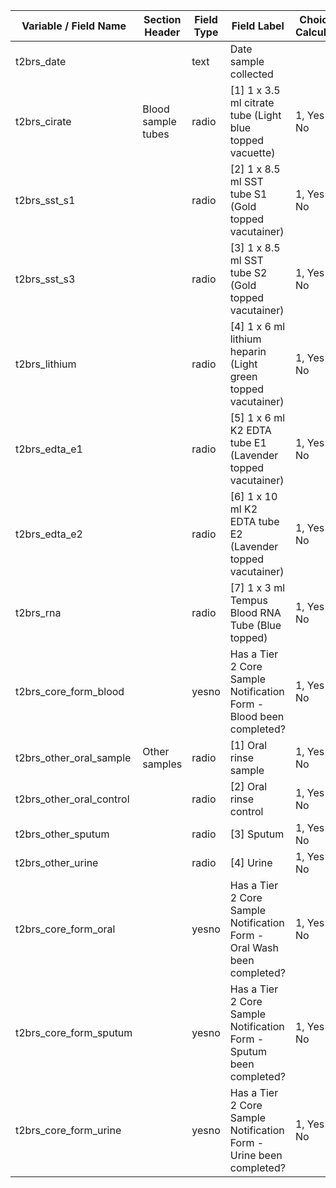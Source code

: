 | Variable / Field Name       | Section Header     | Field Type | Field Label                                                            | Choices or Calculations |
| --------------------------- | ------------------ | ---------- | ---------------------------------------------------------------------- | ----------------------- |
| t2brs\_date                 |                    | text       | Date sample collected                                                  |                         |
| t2brs\_cirate               | Blood sample tubes | radio      | \[1\] 1 x 3.5 ml citrate tube (Light blue topped vacuette)             | 1, Yes ; 0, No          |
| t2brs\_sst\_s1              |                    | radio      | \[2\] 1 x 8.5 ml SST tube S1 (Gold topped vacutainer)                  | 1, Yes ; 0, No          |
| t2brs\_sst\_s3              |                    | radio      | \[3\] 1 x 8.5 ml SST tube S2 (Gold topped vacutainer)                  | 1, Yes ; 0, No          |
| t2brs\_lithium              |                    | radio      | \[4\] 1 x 6 ml lithium heparin (Light green topped vacutainer)         | 1, Yes ; 0, No          |
| t2brs\_edta\_e1             |                    | radio      | \[5\] 1 x 6 ml K2 EDTA tube E1 (Lavender topped vacutainer)            | 1, Yes ; 0, No          |
| t2brs\_edta\_e2             |                    | radio      | \[6\] 1 x 10 ml K2 EDTA tube E2 (Lavender topped vacutainer)           | 1, Yes ; 0, No          |
| t2brs\_rna                  |                    | radio      | \[7\] 1 x 3 ml Tempus Blood RNA Tube (Blue topped)                     | 1, Yes ; 0, No          |
| t2brs\_core\_form\_blood    |                    | yesno      | Has a Tier 2 Core Sample Notification Form - Blood been completed?     | 1, Yes ; 0, No          |
| t2brs\_other\_oral\_sample  | Other samples      | radio      | \[1\] Oral rinse sample                                                | 1, Yes ; 0, No          |
| t2brs\_other\_oral\_control |                    | radio      | \[2\] Oral rinse control                                               | 1, Yes ; 0, No          |
| t2brs\_other\_sputum        |                    | radio      | \[3\] Sputum                                                           | 1, Yes ; 0, No          |
| t2brs\_other\_urine         |                    | radio      | \[4\] Urine                                                            | 1, Yes ; 0, No          |
| t2brs\_core\_form\_oral     |                    | yesno      | Has a Tier 2 Core Sample Notification Form - Oral Wash been completed? | 1, Yes ; 0, No          |
| t2brs\_core\_form\_sputum   |                    | yesno      | Has a Tier 2 Core Sample Notification Form - Sputum been completed?    | 1, Yes ; 0, No          |
| t2brs\_core\_form\_urine    |                    | yesno      | Has a Tier 2 Core Sample Notification Form - Urine been completed?     | 1, Yes ; 0, No          |